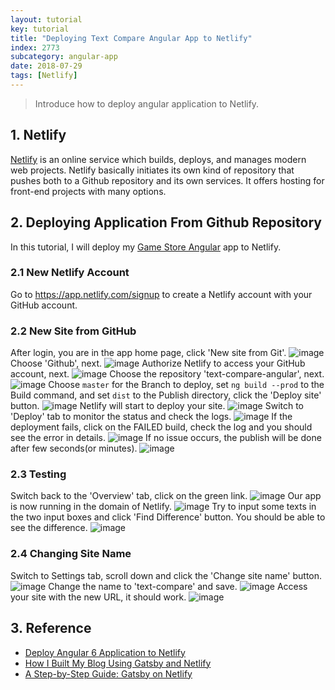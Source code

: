 ```yaml
---
layout: tutorial
key: tutorial
title: "Deploying Text Compare Angular App to Netlify"
index: 2773
subcategory: angular-app
date: 2018-07-29
tags: [Netlify]
---
```


> Introduce how to deploy angular application to Netlify.

## 1. Netlify
[Netlify](https://www.netlify.com/) is an online service which builds, deploys, and manages modern web projects.  Netlify basically initiates its own kind of repository that pushes both to a Github repository and its own services. It offers hosting for front-end projects with many options.

## 2. Deploying Application From Github Repository
In this tutorial, I will deploy my [Game Store Angular](https://github.com/jojozhuang/game-store-angular) app to Netlify.
### 2.1 New Netlify Account
Go to https://app.netlify.com/signup to create a Netlify account with your GitHub account.
### 2.2 New Site from GitHub
After login, you are in the app home page, click 'New site from Git'.
![image](/public/images/frontend/2773/app.png)
Choose 'Github', next.
![image](/public/images/frontend/2773/newsite.png)
Authorize Netlify to access your GitHub account, next.
![image](/public/images/frontend/2773/authorize.png)
Choose the repository 'text-compare-angular', next.
![image](/public/images/frontend/2773/repository.png)
Choose `master` for the Branch to deploy, set `ng build --prod` to the Build command, and set `dist` to the Publish directory, click the 'Deploy site' button.
![image](/public/images/frontend/2773/options.png)
Netlify will start to deploy your site.
![image](/public/images/frontend/2773/inprogress.png)
Switch to 'Deploy' tab to monitor the status and check the logs.
![image](/public/images/frontend/2773/monitor.png)
If the deployment fails, click on the FAILED build, check the log and you should see the error in details.
![image](/public/images/frontend/2773/errorlog.png)
If no issue occurs, the publish will be done after few seconds(or minutes).
![image](/public/images/frontend/2773/published.png)
### 2.3 Testing
Switch back to the 'Overview' tab, click on the green link.
![image](/public/images/frontend/2773/overview.png)
Our app is now running in the domain of Netlify.
![image](/public/images/frontend/2773/diff.png)
Try to input some texts in the two input boxes and click 'Find Difference' button. You should be able to see the difference.
![image](/public/images/frontend/2773/compare.png)
### 2.4 Changing Site Name
Switch to Settings tab, scroll down and click the 'Change site name' button.
![image](/public/images/frontend/2773/settings.png)
Change the name to 'text-compare' and save.
![image](/public/images/frontend/2773/changename.png)
Access your site with the new URL, it should work.
![image](/public/images/frontend/2773/newname.png)

## 3. Reference
* [Deploy Angular 6 Application to Netlify](https://medium.com/@geeksamu/deploy-angular-6-application-to-netlify-60b39b9df61c)
* [How I Built My Blog Using Gatsby and Netlify](https://blog.pavsidhu.com/how-i-built-my-blog-using-gatsby-and-netlify/)
* [A Step-by-Step Guide: Gatsby on Netlify](https://www.netlify.com/blog/2016/02/24/a-step-by-step-guide-gatsby-on-netlify/)
